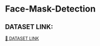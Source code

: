# Face-Mask-Detection

## DATASET LINK:
<a href="https://drive.google.com/drive/folders/1XDte2DL2Mf_hw4NsmGst7QtYoU7sMBVG"> 📂 DATASET LINK </a>
<br></br>